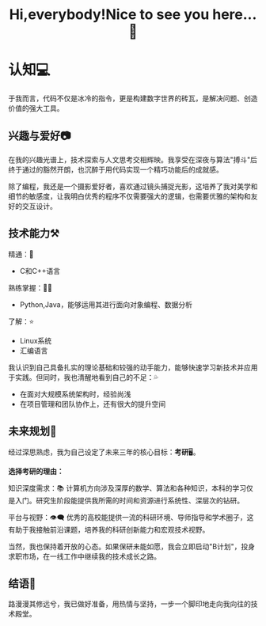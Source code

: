 <div align="center">
  <h1 style="font-size: 28px;">
    Hi,everybody!Nice to see you here...👋
  </h1>
</div>

# 认知💻

于我而言，代码不仅是冰冷的指令，更是构建数字世界的砖瓦，是解决问题、创造价值的强大工具。

## 兴趣与爱好📷

在我的兴趣光谱上，技术探索与人文思考交相辉映。我享受在深夜与算法"搏斗"后终于通过的豁然开朗，也沉醉于用代码实现一个精巧功能后的成就感。

除了编程，我还是一个摄影爱好者，喜欢通过镜头捕捉光影，这培养了我对美学和细节的敏感度，让我明白优秀的程序不仅需要强大的逻辑，也需要优雅的架构和友好的交互设计。

## 技术能力⚒️

精通：📝
- C和C++语言

熟练掌握：👷‍♀️
- Python,Java，能够运用其进行面向对象编程、数据分析

了解：⭐
- Linux系统
- 汇编语言

我认识到自己具备扎实的理论基础和较强的动手能力，能够快速学习新技术并应用于实践。但同时，我也清醒地看到自己的不足：💦
- 在面对大规模系统架构时，经验尚浅
- 在项目管理和团队协作上，还有很大的提升空间

## 未来规划📑

经过深思熟虑，我为自己设定了未来三年的核心目标：**考研**🖥️。

**选择考研的理由：**

知识深度需求：📚
计算机方向涉及深厚的数学、算法和各种知识，本科的学习仅是入门。研究生阶段能提供我所需的时间和资源进行系统性、深层次的钻研。

平台与视野：👁️‍🗨️
优秀的高校能提供一流的科研环境、导师指导和学术圈子，这有助于我接触前沿课题，培养我的科研创新能力和宏观技术视野。

当然，我也保持着开放的心态。如果保研未能如愿，我会立即启动"B计划"，投身求职市场，在一线工作中继续我的技术成长之路。

## 结语🙇

路漫漫其修远兮，我已做好准备，用热情与坚持，一步一个脚印地走向我向往的技术殿堂。
